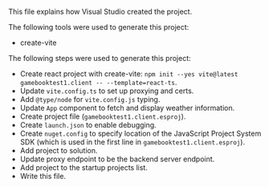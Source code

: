 This file explains how Visual Studio created the project.

The following tools were used to generate this project:
- create-vite

The following steps were used to generate this project:
- Create react project with create-vite: `npm init --yes vite@latest gamebooktest1.client -- --template=react-ts`.
- Update `vite.config.ts` to set up proxying and certs.
- Add `@type/node` for `vite.config.js` typing.
- Update `App` component to fetch and display weather information.
- Create project file (`gamebooktest1.client.esproj`).
- Create `launch.json` to enable debugging.
- Create `nuget.config` to specify location of the JavaScript Project System SDK (which is used in the first line in `gamebooktest1.client.esproj`).
- Add project to solution.
- Update proxy endpoint to be the backend server endpoint.
- Add project to the startup projects list.
- Write this file.
